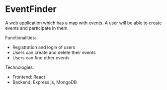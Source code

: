 # EventFinder
A web application which has a map with events. A user will be able to create events and participate in them.

Functionalities:

* Registration and login of users
* Users can create and delete their events
* Users can find other events

Technologies:

* Frontend: React
* Backend: Express.js, MongoDB
